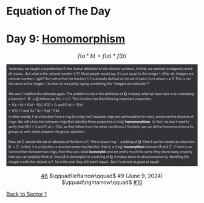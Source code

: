 # Equation of The Day

# Day 9: [Homomorphism](https://en.wikipedia.org/wiki/Homomorphism)

$$f(a*b)=f(a)*f(b)$$

<picture><img alt="Day 9" src="0009.png"></picture>

<center><a href="0008.html">#8</a> $\qquad\leftarrow\qquad$ #9 (June 9, 2024) $\qquad\rightarrow\qquad$ <a href="0010.html">#10</a></center>

[Back to Sector 1](../0-63.md)

<script data-goatcounter="https://zswu.goatcounter.com/count" async src="//gc.zgo.at/count.js"></script>
<script src="https://utteranc.es/client.js" repo="12AbBa/eotd" issue-term="pathname" theme="github-light" crossorigin="anonymous" async> </script>